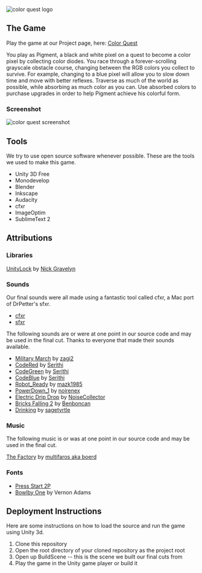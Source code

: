![color quest logo](https://raw.github.com/redbluestudios/game-off-2013/gh-pages/assets/readme/title_web.png "color quest")

## The Game

Play the game at our Project page, here: [Color Quest](http://redbluegames.com/game-off-2013/)

You play as Pigment, a black and white pixel on a quest to become a color pixel by collecting color diodes. You race through a forever-scrolling grayscale obstacle course, changing between the RGB colors you collect to survive. For example, changing to a blue pixel will allow you to slow down time and move with better reflexes. Traverse as much of the world as possible, while absorbing as much color as you can. Use absorbed colors to purchase upgrades in order to help Pigment achieve his colorful form.

### Screenshot

![color quest screenshot](https://raw.github.com/redbluestudios/game-off-2013/gh-pages/assets/readme/screenshot.png "color quest screenshot")


## Tools

We try to use open source software whenever possible. These are the tools we used to make this game.

* Unity 3D Free
* Monodevelop
* Blender
* Inkscape
* Audacity
* cfxr
* ImageOptim
* SublimeText 2

## Attributions

### Libraries

[UnityLock](http://unityassetreview.com/assets/6865) by [Nick Gravelyn](http://unityassetreview.com/publishers/113)

### Sounds

Our final sounds were all made using a fantastic tool called cfxr, a Mac port of DrPetter's sfxr.

* [cfxr](http://thirdcog.eu/apps/cfxr)
* [sfxr](http://www.drpetter.se/project_sfxr.html)

The following sounds are or were at one point in our source code and may
be used in the final cut. Thanks to everyone that made their sounds
available.

* [Military March](http://freesound.org/people/zagi2/sounds/182311/) by [zagi2](http://freesound.org/people/zagi2/)
* [CodeRed](http://freesound.org/people/Serithi/sounds/150315/) by [Serithi](http://freesound.org/people/Serithi/)
* [CodeGreen](http://freesound.org/people/Serithi/sounds/150316/) by [Serithi](http://freesound.org/people/Serithi/)
* [CodeBlue](http://freesound.org/people/Serithi/sounds/150317/) by [Serithi](http://freesound.org/people/Serithi/)
* [Robot_Ready](http://freesound.org/people/mazk1985/sounds/187404/) by [mazk1985](http://freesound.org/people/mazk1985/)
* [PowerDown_1](http://freesound.org/people/noirenex/sounds/159399/) by [noirenex](http://freesound.org/people/noirenex/)
* [Electric Drip Drop](http://freesound.org/people/NoiseCollector/sounds/5937/) by [NoiseCollector](http://freesound.org/people/NoiseCollector/)
* [Bricks Falling 2](http://freesound.org/people/Benboncan/sounds/77086/) by [Benboncan](http://freesound.org/people/Benboncan/)
* [Drinking](http://freesound.org/people/sagetyrtle/sounds/37226/) by [sagetyrtle](http://freesound.org/people/sagetyrtle/)

### Music

The following music is or was at one point in our source code and may
be used in the final cut.

[The Factory](http://freemusicarchive.org/music/Multifaros/The_Factory/) by [multifaros aka boerd](http://multifaros.info.se/)

### Fonts

* [Press Start 2P](http://www.google.com/fonts#QuickUsePlace:quickUse/Family:Press+Start+2P)
* [Bowlby One](http://www.fontsquirrel.com/fonts/list/foundry/vernon-adams) by Vernon Adams

## Deployment Instructions

Here are some instructions on how to load the source and run the game using Unity 3d.

1. Clone this repository
2. Open the root directory of your cloned repository as the project root
3. Open up BuildScene -- this is the scene we built our final cuts from
4. Play the game in the Unity game player or build it